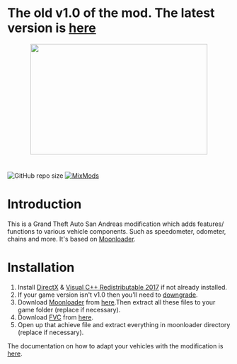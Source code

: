 # The old v1.0 of the mod. The latest version is [here](https://github.com/user-grinch/FunctionalComponents)
<p align="center">
  <img width="400" height="250" src="https://i.ibb.co/M19SZT0/Untitled-1.png">
</p>

#
![GitHub repo size](https://img.shields.io/github/repo-size/user-grinch/Functional-Vehicle-Components?label=Size&style=for-the-badge)
[![MixMods](https://img.shields.io/badge/Topic-Mixmods-%234e4784?style=for-the-badge)](https://forum.mixmods.com.br/f5-scripts-codigos/t4384-moon-functional-vehicle-components)
# Introduction
This is a Grand Theft Auto San Andreas modification which adds features/ functions to various vehicle components. Such as speedometer, odometer, chains and more. It's based on [Moonloader](https://gtaforums.com/topic/890987-moonloader/).

# Installation

1. Install [DirectX](https://www.microsoft.com/en-us/download/details.aspx?id=35) &  [Visual C++ Redistributable 2017](https://aka.ms/vs/16/release/vc_redist.x86.exe) if not already installed.
2. If your game version isn't v1.0 then you'll need to [downgrade](https://gtaforums.com/topic/927016-san-andreas-downgrader/).
3. Download [Moonloader](https://gtaforums.com/topic/890987-moonloader/) from [here](https://blast.hk/moonloader/files/moonloader-026.zip).Then extract all these files to your game folder (replace if necessary).
4. Download [FVC](https://github.com/user-grinch/Functional-Vehicle-Components/) from [here](https://github.com/user-grinch/Functional-Vehicle-Components/archive/master.zip).
5. Open up that achieve file and extract everything in moonloader directory (replace if necessary).

The documentation on how to adapt your vehicles with the modification is [here](https://github.com/user-grinch/Functional-Vehicle-Components/wiki).
